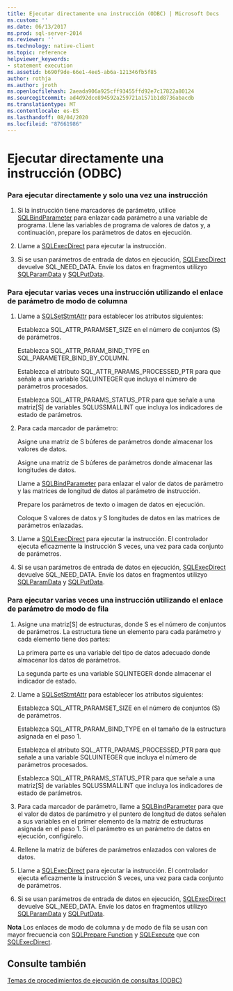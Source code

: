 ```yaml
---
title: Ejecutar directamente una instrucción (ODBC) | Microsoft Docs
ms.custom: ''
ms.date: 06/13/2017
ms.prod: sql-server-2014
ms.reviewer: ''
ms.technology: native-client
ms.topic: reference
helpviewer_keywords:
- statement execution
ms.assetid: b690f9de-66e1-4ee5-ab6a-121346fb5f85
author: rothja
ms.author: jroth
ms.openlocfilehash: 2aeada906a925cff93455ffd92e7c17822a80124
ms.sourcegitcommit: ad4d92dce894592a259721a1571b1d8736abacdb
ms.translationtype: MT
ms.contentlocale: es-ES
ms.lasthandoff: 08/04/2020
ms.locfileid: "87661986"
---
```

# <a name="execute-a-statement-directly-odbc"></a>Ejecutar directamente una instrucción (ODBC)
    
### <a name="to-execute-a-statement-directly-and-one-time-only"></a>Para ejecutar directamente y solo una vez una instrucción  
  
1.  Si la instrucción tiene marcadores de parámetro, utilice [SQLBindParameter](../../native-client-odbc-api/sqlbindparameter.md) para enlazar cada parámetro a una variable de programa. Llene las variables de programa de valores de datos y, a continuación, prepare los parámetros de datos en ejecución.  
  
2.  Llame a [SQLExecDirect](https://go.microsoft.com/fwlink/?LinkId=58399) para ejecutar la instrucción.  
  
3.  Si se usan parámetros de entrada de datos en ejecución, [SQLExecDirect](https://go.microsoft.com/fwlink/?LinkId=58399) devuelve SQL_NEED_DATA. Envíe los datos en fragmentos utilizyo [SQLParamData](https://go.microsoft.com/fwlink/?LinkId=58405) y [SQLPutData](../../native-client-odbc-api/sqlputdata.md).  
  
### <a name="to-execute-a-statement-multiple-times-by-using-column-wise-parameter-binding"></a>Para ejecutar varias veces una instrucción utilizando el enlace de parámetro de modo de columna  
  
1.  Llame a [SQLSetStmtAttr](../../native-client-odbc-api/sqlsetstmtattr.md) para establecer los atributos siguientes:  
  
     Establezca SQL_ATTR_PARAMSET_SIZE en el número de conjuntos (S) de parámetros.  
  
     Establezca SQL_ATTR_PARAM_BIND_TYPE en SQL_PARAMETER_BIND_BY_COLUMN.  
  
     Establezca el atributo SQL_ATTR_PARAMS_PROCESSED_PTR para que señale a una variable SQLUINTEGER que incluya el número de parámetros procesados.  
  
     Establezca SQL_ATTR_PARAMS_STATUS_PTR para que señale a una matriz[S] de variables SQLUSSMALLINT que incluya los indicadores de estado de parámetros.  
  
2.  Para cada marcador de parámetro:  
  
     Asigne una matriz de S búferes de parámetros donde almacenar los valores de datos.  
  
     Asigne una matriz de S búferes de parámetros donde almacenar las longitudes de datos.  
  
     Llame a [SQLBindParameter](../../native-client-odbc-api/sqlbindparameter.md) para enlazar el valor de datos de parámetro y las matrices de longitud de datos al parámetro de instrucción.  
  
     Prepare los parámetros de texto o imagen de datos en ejecución.  
  
     Coloque S valores de datos y S longitudes de datos en las matrices de parámetros enlazadas.  
  
3.  Llame a [SQLExecDirect](https://go.microsoft.com/fwlink/?LinkId=58399) para ejecutar la instrucción. El controlador ejecuta eficazmente la instrucción S veces, una vez para cada conjunto de parámetros.  
  
4.  Si se usan parámetros de entrada de datos en ejecución, [SQLExecDirect](https://go.microsoft.com/fwlink/?LinkId=58399) devuelve SQL_NEED_DATA. Envíe los datos en fragmentos utilizyo [SQLParamData](https://go.microsoft.com/fwlink/?LinkId=58405) y [SQLPutData](../../native-client-odbc-api/sqlputdata.md).  
  
### <a name="to-execute-a-statement-multiple-times-by-using-row-wise-parameter-binding"></a>Para ejecutar varias veces una instrucción utilizando el enlace de parámetro de modo de fila  
  
1.  Asigne una matriz[S] de estructuras, donde S es el número de conjuntos de parámetros. La estructura tiene un elemento para cada parámetro y cada elemento tiene dos partes:  
  
     La primera parte es una variable del tipo de datos adecuado donde almacenar los datos de parámetros.  
  
     La segunda parte es una variable SQLINTEGER donde almacenar el indicador de estado.  
  
2.  Llame a [SQLSetStmtAttr](../../native-client-odbc-api/sqlsetstmtattr.md) para establecer los atributos siguientes:  
  
     Establezca SQL_ATTR_PARAMSET_SIZE en el número de conjuntos (S) de parámetros.  
  
     Establezca SQL_ATTR_PARAM_BIND_TYPE en el tamaño de la estructura asignada en el paso 1.  
  
     Establezca el atributo SQL_ATTR_PARAMS_PROCESSED_PTR para que señale a una variable SQLUINTEGER que incluya el número de parámetros procesados.  
  
     Establezca SQL_ATTR_PARAMS_STATUS_PTR para que señale a una matriz[S] de variables SQLUSSMALLINT que incluya los indicadores de estado de parámetros.  
  
3.  Para cada marcador de parámetro, llame a [SQLBindParameter](../../native-client-odbc-api/sqlbindparameter.md) para que el valor de datos de parámetro y el puntero de longitud de datos señalen a sus variables en el primer elemento de la matriz de estructuras asignada en el paso 1. Si el parámetro es un parámetro de datos en ejecución, configúrelo.  
  
4.  Rellene la matriz de búferes de parámetros enlazados con valores de datos.  
  
5.  Llame a [SQLExecDirect](https://go.microsoft.com/fwlink/?LinkId=58399) para ejecutar la instrucción. El controlador ejecuta eficazmente la instrucción S veces, una vez para cada conjunto de parámetros.  
  
6.  Si se usan parámetros de entrada de datos en ejecución, [SQLExecDirect](https://go.microsoft.com/fwlink/?LinkId=58399) devuelve SQL_NEED_DATA. Envíe los datos en fragmentos utilizyo [SQLParamData](https://go.microsoft.com/fwlink/?LinkId=58405) y [SQLPutData](../../native-client-odbc-api/sqlputdata.md).  
  
 **Nota** Los enlaces de modo de columna y de modo de fila se usan con mayor frecuencia con [SQLPrepare Function](https://go.microsoft.com/fwlink/?LinkId=59360) y [SQLExecute](https://go.microsoft.com/fwlink/?LinkId=58400) que con [SQLExecDirect](https://go.microsoft.com/fwlink/?LinkId=58399).  
  
## <a name="see-also"></a>Consulte también  
 [Temas de procedimientos de ejecución de consultas &#40;ODBC&#41;](executing-queries-how-to-topics-odbc.md)  
  
  

